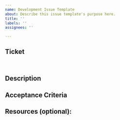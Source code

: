 ```yaml
---
name: Development Issue Template
about: Describe this issue template's purpose here.
title: ''
labels: ''
assignees: ''

---
```


## Ticket  

<!--- Put ticket # if JIRA or name if Gitlab and link -->    

## Description 

<!--- Describe your changes in detail -->  

## Acceptance Criteria

<!--- Please describe the necessary acceptance criteria for development to be complete -->  

## Resources (optional):  

<!--- Include resoruces that will be helpful of necessary to complete the work -->  

<!--- These can be links, documents, or just guiding principles -->
